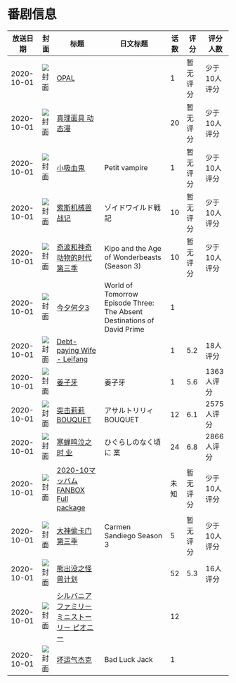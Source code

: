 # 番剧信息

|放送日期|封面|标题|日文标题|话数|评分|评分人数|
|---|---|---|---|---|---|---|
|2020-10-01|![封面](https://lain.bgm.tv/pic/cover/c/8c/2f/540093_XBV0m.jpg)|[OPAL](https://bangumi.tv/subject/540093)||1|暂无评分|少于10人评分|
|2020-10-01|![封面](https://lain.bgm.tv/pic/cover/c/c3/14/331782_JRsXo.jpg)|[真理面具 动态漫](https://bangumi.tv/subject/331782)||20|暂无评分|少于10人评分|
|2020-10-01|![封面](https://lain.bgm.tv/pic/cover/c/93/42/467075_uv1wK.jpg)|[小吸血鬼](https://bangumi.tv/subject/467075)|Petit vampire|1|暂无评分|少于10人评分|
|2020-10-01|![封面](https://lain.bgm.tv/pic/cover/c/2f/77/349047_84gaW.jpg)|[索斯机械兽战记](https://bangumi.tv/subject/349047)|ゾイドワイルド戦記|10|暂无评分|少于10人评分|
|2020-10-01|![封面](https://lain.bgm.tv/pic/cover/c/d2/ef/335728_QlehC.jpg)|[奇波和神奇动物的时代 第三季](https://bangumi.tv/subject/335728)|Kipo and the Age of Wonderbeasts (Season 3)|10|暂无评分|少于10人评分|
|2020-10-01|![封面](https://lain.bgm.tv/pic/cover/c/c8/86/536256_33Xl4.jpg)|[今夕何夕3](https://bangumi.tv/subject/536256)|World of Tomorrow Episode Three: The Absent Destinations of David Prime|1|||
|2020-10-01|![封面](https://bangumi.tv/img/no_icon_subject.png)|[Debt-paying Wife - Leifang](https://bangumi.tv/subject/318324)||1|5.2|18人评分|
|2020-10-01|![封面](https://lain.bgm.tv/pic/cover/c/43/2c/291286_qGcCX.jpg)|[姜子牙](https://bangumi.tv/subject/291286)|姜子牙|1|5.6|1363人评分|
|2020-10-01|![封面](https://lain.bgm.tv/pic/cover/c/61/f8/292712_pACzh.jpg)|[突击莉莉 BOUQUET](https://bangumi.tv/subject/292712)|アサルトリリィ BOUQUET|12|6.1|2575人评分|
|2020-10-01|![封面](https://lain.bgm.tv/pic/cover/c/1e/83/297969_Cn5jJ.jpg)|[寒蝉鸣泣之时 业](https://bangumi.tv/subject/297969)|ひぐらしのなく頃に 業|24|6.8|2866人评分|
|2020-10-01|![封面](https://bangumi.tv/img/no_icon_subject.png)|[2020-10マッバム FANBOX Full package](https://bangumi.tv/subject/324237)||未知|暂无评分|少于10人评分|
|2020-10-01|![封面](https://lain.bgm.tv/pic/cover/c/bc/ad/324271_Vm8Vc.jpg)|[大神偷卡门 第三季](https://bangumi.tv/subject/324271)|Carmen Sandiego Season 3|5|暂无评分|少于10人评分|
|2020-10-01|![封面](https://lain.bgm.tv/pic/cover/c/5e/9b/394413_3SL4f.jpg)|[熊出没之怪兽计划](https://bangumi.tv/subject/394413)||52|5.3|16人评分|
|2020-10-01|![封面](https://lain.bgm.tv/pic/cover/c/4f/2d/407236_72IAu.jpg)|[シルバニアファミリー ミニストーリー ピオニー](https://bangumi.tv/subject/407236)||12|||
|2020-10-01|![封面](https://lain.bgm.tv/pic/cover/c/59/ed/430302_LW61q.jpg)|[坏运气杰克](https://bangumi.tv/subject/430302)|Bad Luck Jack|1|||

